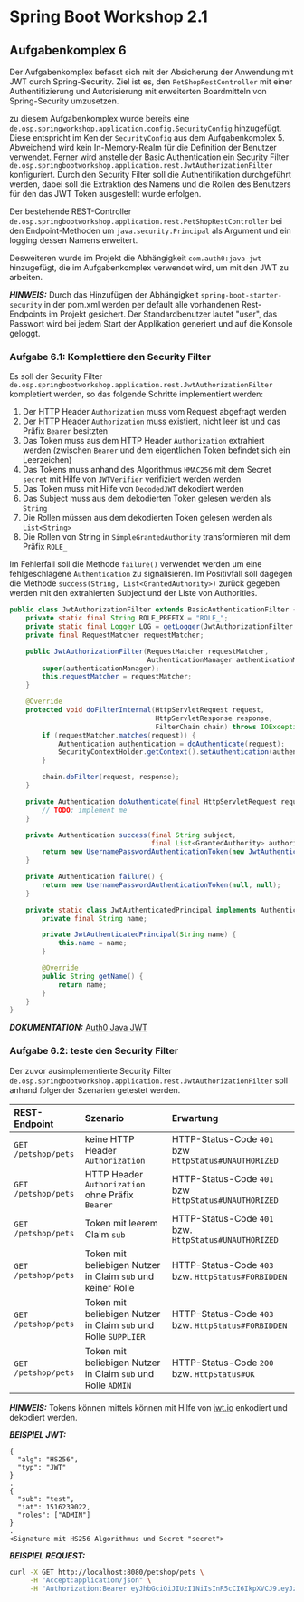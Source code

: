 # Spring Boot Workshop 2.1

## Aufgabenkomplex 6

Der Aufgabenkomplex befasst sich mit der Absicherung der Anwendung mit JWT durch Spring-Security. Ziel ist es, den `PetShopRestController` mit einer
Authentifizierung und Autorisierung mit erweiterten Boardmitteln von Spring-Security umzusetzen. 

zu diesem Aufgabenkomplex wurde bereits eine `de.osp.springworkshop.application.config.SecurityConfig` hinzugefügt.
Diese entspricht im Ken der `SecurityConfig` aus dem Aufgabenkomplex 5.
Abweichend wird kein In-Memory-Realm für die Definition der Benutzer verwendet.
Ferner wird anstelle der Basic Authentication ein Security Filter `de.osp.springbootworkshop.application.rest.JwtAuthorizationFilter` konfiguriert.
Durch den Security Filter soll die Authentifikation durchgeführt werden, dabei soll die Extraktion des Namens und die Rollen des Benutzers für den das JWT Token 
ausgestellt wurde erfolgen.

Der bestehende REST-Controller `de.osp.springbootworkshop.application.rest.PetShopRestController` bei den Endpoint-Methoden um `java.security.Principal` als Argument
und ein logging dessen Namens erweitert.

Desweiteren wurde im Projekt die Abhängigkeit `com.auth0:java-jwt` hinzugefügt, die im Aufgabenkomplex verwendet wird, um mit den JWT zu arbeiten.

**_HINWEIS:_** Durch das Hinzufügen der Abhängigkeit `spring-boot-starter-security` in der pom.xml werden per default alle
vorhandenen Rest-Endpoints im Projekt gesichert. Der Standardbenutzer lautet "user", das Passwort wird bei jedem Start
der Applikation generiert und auf die Konsole geloggt.


### Aufgabe 6.1: Komplettiere den Security Filter

Es soll der Security Filter `de.osp.springbootworkshop.application.rest.JwtAuthorizationFilter` kompletiert werden, so das folgende Schritte implementiert werden:
1. Der HTTP Header `Authorization` muss vom Request abgefragt werden
2. Der HTTP Header `Authorization` muss existiert, nicht leer ist und das Präfix `Bearer` besitzten
3. Das Token muss aus dem HTTP Header `Authorization` extrahiert werden (zwischen `Bearer` und dem eigentlichen Token befindet sich ein Leerzeichen)
4. Das Tokens muss anhand des Algorithmus `HMAC256` mit dem Secret `secret` mit Hilfe von `JWTVerifier` verifiziert werden werden
5. Das Token muss mit Hilfe von `DecodedJWT` dekodiert werden
6. Das Subject muss aus dem dekodierten Token gelesen werden als `String`
7. Die Rollen müssen aus dem dekodierten Token gelesen werden als `List<String>`
8. Die Rollen von String in `SimpleGrantedAuthority` transformieren mit dem Präfix `ROLE_`

Im Fehlerfall soll die Methode `failure()` verwendet werden um eine fehlgeschlagene `Authentication` zu signalisieren.
Im Positivfall soll dagegen die Methode `success(String, List<GrantedAuthority>)` zurück gegeben werden mit den extrahierten Subject und der Liste von Authorities.

```java
public class JwtAuthorizationFilter extends BasicAuthenticationFilter {
    private static final String ROLE_PREFIX = "ROLE_";
    private static final Logger LOG = getLogger(JwtAuthorizationFilter.class);
    private final RequestMatcher requestMatcher;

    public JwtAuthorizationFilter(RequestMatcher requestMatcher,
                                  AuthenticationManager authenticationManager) {
        super(authenticationManager);
        this.requestMatcher = requestMatcher;
    }

    @Override
    protected void doFilterInternal(HttpServletRequest request,
                                    HttpServletResponse response,
                                    FilterChain chain) throws IOException, ServletException {
        if (requestMatcher.matches(request)) {
            Authentication authentication = doAuthenticate(request);
            SecurityContextHolder.getContext().setAuthentication(authentication);
        }

        chain.doFilter(request, response);
    }

    private Authentication doAuthenticate(final HttpServletRequest request) {
        // TODO: implement me
    }

    private Authentication success(final String subject,
                                   final List<GrantedAuthority> authorities) {
        return new UsernamePasswordAuthenticationToken(new JwtAuthenticatedPrincipal(subject), null, authorities);
    }

    private Authentication failure() {
        return new UsernamePasswordAuthenticationToken(null, null);
    }

    private static class JwtAuthenticatedPrincipal implements AuthenticatedPrincipal {
        private final String name;

        private JwtAuthenticatedPrincipal(String name) {
            this.name = name;
        }

        @Override
        public String getName() {
            return name;
        }
    }
}
```

**_DOKUMENTATION:_** [Auth0 Java JWT](https://github.com/auth0/java-jwt) 


### Aufgabe 6.2: teste den Security Filter

Der zuvor ausimplementierte Security Filter `de.osp.springbootworkshop.application.rest.JwtAuthorizationFilter`  soll anhand folgender Szenarien getestet werden.

| REST-Endpoint       | Szenario                                                        | Erwartung                                            |
|:--------------------|:----------------------------------------------------------------|:-----------------------------------------------------|
| `GET /petshop/pets` | keine HTTP Header `Authorization`                               | HTTP-Status-Code `401` bzw `HttpStatus#UNAUTHORIZED` |
| `GET /petshop/pets` | HTTP Header `Authorization` ohne Präfix `Bearer`                | HTTP-Status-Code `401` bzw `HttpStatus#UNAUTHORIZED` |
| `GET /petshop/pets` | Token mit leerem Claim `sub`                                    | HTTP-Status-Code `401` bzw. `HttpStatus#UNAUTHORIZED`|
| `GET /petshop/pets` | Token mit beliebigen Nutzer in Claim `sub` und keiner Rolle     | HTTP-Status-Code `403` bzw. `HttpStatus#FORBIDDEN`   |
| `GET /petshop/pets` | Token mit beliebigen Nutzer in Claim `sub` und Rolle `SUPPLIER` | HTTP-Status-Code `403` bzw. `HttpStatus#FORBIDDEN`   |
| `GET /petshop/pets` | Token mit beliebigen Nutzer in Claim `sub` und Rolle `ADMIN`    | HTTP-Status-Code `200` bzw. `HttpStatus#OK`          |


**_HINWEIS:_** Tokens können mittels können mit Hilfe von [jwt.io](https://jwt.io/) enkodiert und dekodiert werden.

**_BEISPIEL JWT:_**
```
{
  "alg": "HS256",
  "typ": "JWT"
}
.
{
  "sub": "test",
  "iat": 1516239022,
  "roles": ["ADMIN"]
}
.
<Signature mit HS256 Algorithmus und Secret "secret">
```


**_BEISPIEL REQUEST:_**
```bash
curl -X GET http://localhost:8080/petshop/pets \
     -H "Accept:application/json" \
     -H "Authorization:Bearer eyJhbGciOiJIUzI1NiIsInR5cCI6IkpXVCJ9.eyJzdWIiOiJ0ZXN0IiwiaWF0IjoxNTE2MjM5MDIyLCJyb2xlcyI6WyJBRE1JTiJdfQ.cyCLHQWkQH3MvtvjYhtZZKRhX6gLUzVR_QMBGNvQH2s"
```